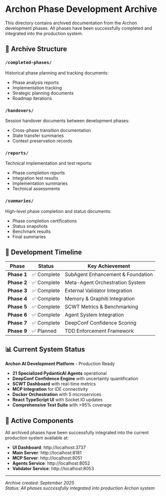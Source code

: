 # Archon Phase Development Archive

This directory contains archived documentation from the Archon development phases. All phases have been successfully completed and integrated into the production system.

## 📁 Archive Structure

### `/completed-phases/`
Historical phase planning and tracking documents:
- Phase analysis reports
- Implementation tracking
- Strategic planning documents
- Roadmap iterations

### `/handovers/`
Session handover documents between development phases:
- Cross-phase transition documentation
- State transfer summaries
- Context preservation records

### `/reports/`
Technical implementation and test reports:
- Phase completion reports
- Integration test results
- Implementation summaries
- Technical assessments

### `/summaries/`
High-level phase completion and status documents:
- Phase completion certifications
- Status snapshots
- Benchmark results
- Final summaries

## 🎯 Development Timeline

| Phase | Status | Key Achievement |
|-------|--------|------------------|
| **Phase 1** | ✅ Complete | SubAgent Enhancement & Foundation |
| **Phase 2** | ✅ Complete | Meta-Agent Orchestration System |  
| **Phase 3** | ✅ Complete | External Validator Integration |
| **Phase 4** | ✅ Complete | Memory & Graphiti Integration |
| **Phase 5** | ✅ Complete | SCWT Metrics & Benchmarking |
| **Phase 6** | ✅ Complete | Agent System Integration |
| **Phase 7** | ✅ Complete | DeepConf Confidence Scoring |
| **Phase 9** | ✅ Planned | TDD Enforcement Framework |

## 📊 Current System Status

**Archon AI Development Platform** - Production Ready
- **21 Specialized PydanticAI Agents** operational
- **DeepConf Confidence Engine** with uncertainty quantification
- **SCWT Dashboard** with real-time metrics
- **MCP Integration** for IDE connectivity
- **Docker Orchestration** with 5 microservices
- **React TypeScript UI** with Socket.IO updates
- **Comprehensive Test Suite** with >95% coverage

## 🔧 Active Components

All archived phases have been successfully integrated into the current production system available at:
- **UI Dashboard**: http://localhost:3737
- **Main Server**: http://localhost:8181  
- **MCP Server**: http://localhost:8051
- **Agents Service**: http://localhost:8052
- **Validator Service**: http://localhost:8053

---

*Archive created: September 2025*  
*Status: All phases successfully integrated into production Archon system*